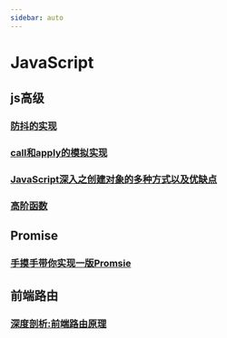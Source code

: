 ```yaml
---
sidebar: auto
---
```


# JavaScript

## js高级

### [防抖的实现](./防抖的实现.md)
### [call和apply的模拟实现](./call和apply的模拟实现.md)
### [JavaScript深入之创建对象的多种方式以及优缺点](./JavaScript深入之创建对象的多种方式以及优缺点.md)
### [高阶函数](./高阶函数.md)

## Promise
### [手摸手带你实现一版Promsie](./promise手写实现.md)

## 前端路由
### [深度剖析:前端路由原理](./深度剖析:前端路由原理.md)
